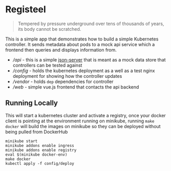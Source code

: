 # Registeel

> Tempered by pressure underground over tens of thousands of years, its body cannot be scratched.

This is a simple app that demonstrates how to build a simple Kubernetes controller. It sends metadata about pods to a mock api service which a frontend then queries and displays information from. 

- */api* - this is a simple [json-server](https://github.com/typicode/json-server) that is meant as a mock data store that controllers can be tested against
- */config* - holds the kubernetes deployment as a well as a test nginx deployment for showing how the controller updates 
- */vendor* - holds `dep` dependencies for controller
- */web* - simple vue.js frontend that contacts the api backend 

## Running Locally

This will start a kubernetes cluster and activate a registry, once your docker client is pointing at the environment running on minikube, running `make docker` will build the images on minikube so they can be deployed without being pulled from DockerHub

```
minikube start
minikube addons enable ingress
minikube addons enable registry
eval $(minikube docker-env)
make docker
kubectl apply -f config/deploy
```
